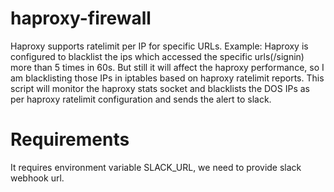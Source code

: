 # haproxy-firewall
  Haproxy supports ratelimit per IP for specific URLs.
  Example:
  Haproxy is configured to blacklist the ips which accessed the specific urls(/signin) more than 5 times in 60s.
  But still it will affect the haproxy performance, so I am blacklisting those IPs in iptables based on haproxy ratelimit reports.
  This script will monitor the haproxy stats socket and blacklists the DOS IPs as per haproxy ratelimit configuration and sends the alert to slack.

# Requirements
   It requires environment variable SLACK_URL, we need to provide slack webhook url.

